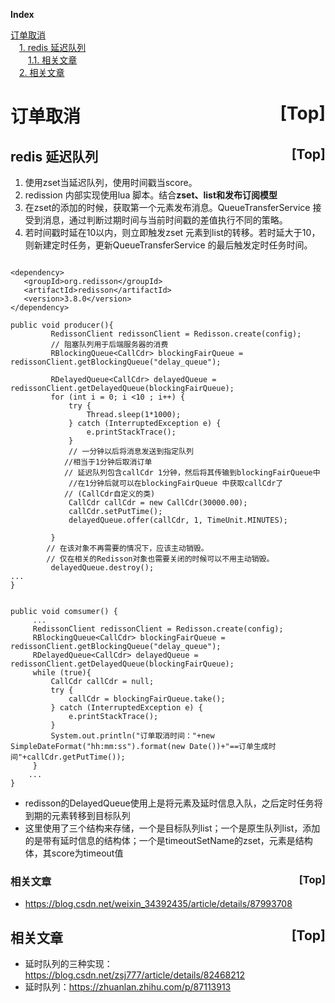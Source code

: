 <a name="index">**Index**</a>

<a href="#0">订单取消</a>  
&emsp;<a href="#1">1. redis 延迟队列</a>  
&emsp;&emsp;<a href="#2">1.1. 相关文章</a>  
&emsp;<a href="#3">2. 相关文章 </a>  
# <a name="0">订单取消</a><a style="float:right;text-decoration:none;" href="#index">[Top]</a>





## <a name="1">redis 延迟队列</a><a style="float:right;text-decoration:none;" href="#index">[Top]</a>

1. 使用zset当延迟队列，使用时间戳当score。
2. redission 内部实现使用lua 脚本。结合**zset、list和发布订阅模型**
3. 在zset的添加的时候，获取第一个元素发布消息。QueueTransferService 接受到消息，通过判断过期时间与当前时间戳的差值执行不同的策略。
4. 若时间戳时延在10以内，则立即触发zset 元素到list的转移。若时延大于10，则新建定时任务，更新QueueTransferService 的最后触发定时任务时间。
```

<dependency>
   <groupId>org.redisson</groupId>
   <artifactId>redisson</artifactId>
   <version>3.8.0</version>
</dependency> 

public void producer(){
         RedissonClient redissonClient = Redisson.create(config);
         // 阻塞队列用于后端服务器的消费
         RBlockingQueue<CallCdr> blockingFairQueue = redissonClient.getBlockingQueue("delay_queue");
 
         RDelayedQueue<CallCdr> delayedQueue = redissonClient.getDelayedQueue(blockingFairQueue);
         for (int i = 0; i <10 ; i++) {
             try {
                 Thread.sleep(1*1000);
             } catch (InterruptedException e) {
                 e.printStackTrace();
             }
             // 一分钟以后将消息发送到指定队列
            //相当于1分钟后取消订单
            // 延迟队列包含callCdr 1分钟，然后将其传输到blockingFairQueue中
             //在1分钟后就可以在blockingFairQueue 中获取callCdr了 
            // (CallCdr自定义的类)
             CallCdr callCdr = new CallCdr(30000.00);
             callCdr.setPutTime();
             delayedQueue.offer(callCdr, 1, TimeUnit.MINUTES);
 
         }
        // 在该对象不再需要的情况下，应该主动销毁。
        // 仅在相关的Redisson对象也需要关闭的时候可以不用主动销毁。
         delayedQueue.destroy();
...
}


public void comsumer() {
     ...
     RedissonClient redissonClient = Redisson.create(config);
     RBlockingQueue<CallCdr> blockingFairQueue = redissonClient.getBlockingQueue("delay_queue");
     RDelayedQueue<CallCdr> delayedQueue = redissonClient.getDelayedQueue(blockingFairQueue);
     while (true){
         CallCdr callCdr = null;
         try {
             callCdr = blockingFairQueue.take();
         } catch (InterruptedException e) {
             e.printStackTrace();
         }
         System.out.println("订单取消时间："+new SimpleDateFormat("hh:mm:ss").format(new Date())+"==订单生成时间"+callCdr.getPutTime());
     }
    ...
}
```



- redisson的DelayedQueue使用上是将元素及延时信息入队，之后定时任务将到期的元素转移到目标队列
- 这里使用了三个结构来存储，一个是目标队列list；一个是原生队列list，添加的是带有延时信息的结构体；一个是timeoutSetName的zset，元素是结构体，其score为timeout值


### <a name="2">相关文章</a><a style="float:right;text-decoration:none;" href="#index">[Top]</a>
- https://blog.csdn.net/weixin_34392435/article/details/87993708



## <a name="3">相关文章 </a><a style="float:right;text-decoration:none;" href="#index">[Top]</a>
- 延时队列的三种实现：https://blog.csdn.net/zsj777/article/details/82468212
- 延时队列：https://zhuanlan.zhihu.com/p/87113913